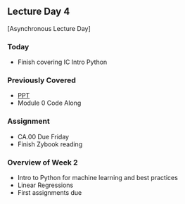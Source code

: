 ## Lecture Day 4

[Asynchronous Lecture Day]

### Today

- Finish covering IC Intro Python

### Previously Covered

- [PPT](https://docs.google.com/presentation/d/1kSuQyW5DTnkVaZEjGYCkfOxvzCqGEFzWBy4e9Uedd9k/edit?slide=id.g18ade992fa_6_757#slide=id.g18ade992fa_6_757)
- Module 0 Code Along

### Assignment
- CA.00 Due Friday
- Finish Zybook reading

### Overview of Week 2

- Intro to Python for machine learning and best practices
- Linear Regressions
- First assignments due